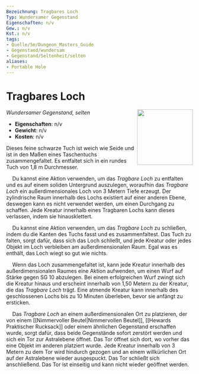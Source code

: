 ```yaml
---
Bezeichnung: Tragbares Loch
Typ: Wundersamer Gegenstand
Eigenschaften: n/v
Gew.: n/v
Kst.: n/v
tags:
- Quelle/5e/Dungeon_Masters_Guide
- Gegenstand/wundersam
- Gegenstand/Seltenheit/selten
aliases:
- Portable Hole
---
```

# Tragbares Loch
_Wundersamer Gegenstand, selten_
<img src="wondrousitem.webp" align="right" width="150">

- **Eigenschaften**: n/v
- **Gewicht**: n/v
- **Kosten**: n/v

Dieses feine schwarze Tuch ist weich wie Seide und ist in den Maßen eines Taschentuchs zusammengefaltet. Es entfaltet sich in ein rundes Tuch von 1,8 m Durchmesser.

$\quad$Du kannst eine Aktion verwenden, um das _Tragbare Loch_ zu entfalten und es auf einem soliden Untergrund auszulegen, woraufhin das _Tragbare Loch_ ein außerdimensionales Loch von 3 Metern Tiefe erzeugt. Der zylindrische Raum innerhalb des Lochs existiert auf einer anderen Ebene, deswegen kann es nicht verwendet werden, um einen Durchgang zu schaffen. Jede Kreatur innerhalb eines Tragbaren Lochs kann dieses verlassen, indem sie hinausklettert.

$\quad$Du kannst eine Aktion verwenden, um das _Tragbare Loch_ zu schließen, indem du die Kanten des Tuchs fasst und es zusammenfaltest. Das Tuch zu falten, sorgt dafür, dass sich das Loch schließt, und jede Kreatur oder jedes Objekt im Loch verbleiben am außerdimensionalen Raum. Egal was es enthält, das Loch wiegt so gut wie nichts.

$\quad$Wenn das Loch zusammengefaltet ist, kann jede Kreatur innerhalb des außerdimensionalen Raumes eine Aktion aufwenden, um einen Wurf auf Stärke gegen SG 10 abzulegen. Bei einem erfolgreichen Wurf zwingt sich die Kreatur hinaus und erscheint innerhalb von 1,50 Metern zu der Kreatur, die das _Tragbare Loch_ trägt. Eine atmende Kreatur kann innerhalb des geschlossenen Lochs bis zu 10 Minuten überleben, bevor sie anfängt zu ersticken.

$\quad$Das _Tragbare Loch_ an einem außerdimensionalen Ort zu platzieren, der von einem [[Nimmervoller Beutel|Nimmervollen Beutel]], [[Hewards Praktischer Rucksack]] oder einem ähnlichen Gegenstand erschaffen wurde, sorgt dafür, dass beide Gegenstände sofort zerstört werden und sich ein Tor zur Astralebene öffnet. Das Tor öffnet sich dort, wo vorher das eine Objekt im anderen platziert wurde. Jede Kreatur innerhalb von 3 Metern zu dem Tor wird hindurch gezogen und an einem willkürlichen Ort auf der Astralebene wieder ausgespuckt. Das Tor schließt sich anschließend. Das Tor ist einseitig und kann nicht wieder geöffnet werden.